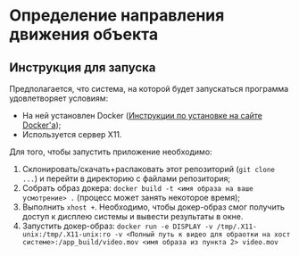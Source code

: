 # Определение направления движения объекта
## Инструкция для запуска
Предполагается, что система, на которой будет запускаться программа удовлетворяет условиям:

- На ней установлен Docker ([Инструкции по установке на сайте Docker'а](https://docs.docker.com/get-docker/));
- Используется сервер X11.

Для того, чтобы запустить приложение необходимо:
1. Склонировать/скачать+распаковать этот репозиторий (`git clone ...`) и перейти в директорию с файлами репозитория;
2. Собрать образ докера: `docker build -t <имя образа на ваше усмотрение> .` (процесс может занять некоторое время);
3. Выполнить `xhost +`. Необходимо, чтобы докер-образ смог получить доступ к дисплею системы и вывести результаты в окне.
4. Запустить докер-образ: `docker run -e DISPLAY -v /tmp/.X11-unix:/tmp/.X11-unix:ro -v <Полный путь к видео для обраотки на хост системе>:/app_build/video.mov <имя образа из пункта 2> video.mov`